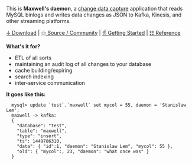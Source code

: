 This is __Maxwell's daemon__, a [change data capture](https://www.confluent.io/blog/how-change-data-capture-works-patterns-solutions-implementation/) application 
that reads MySQL binlogs and writes data changes as JSON to Kafka, Kinesis, and other streaming platforms.



[↓ Download](https://github.com/zendesk/maxwell/releases/download/v1.41.1/maxwell-1.41.1.tar.gz) \|
[⚝ Source / Community](https://github.com/zendesk/maxwell) \|
[☝ Getting Started](https://maxwells-daemon.io/quickstart/) \|
[☷ Reference](https://maxwells-daemon.io/config/)

__What's it for?__

- ETL of all sorts
- maintaining an audit log of all changes to your database
- cache building/expiring
- search indexing 
- inter-service communication


__It goes like this:__

```
  mysql> update `test`.`maxwell` set mycol = 55, daemon = 'Stanislaw Lem';
  maxwell -> kafka: 
  {
    "database": "test",
    "table": "maxwell",
    "type": "insert",
    "ts": 1449786310,
    "data": { "id":1, "daemon": "Stanislaw Lem", "mycol": 55 },
    "old": { "mycol":, 23, "daemon": "what once was" }
  }
```
